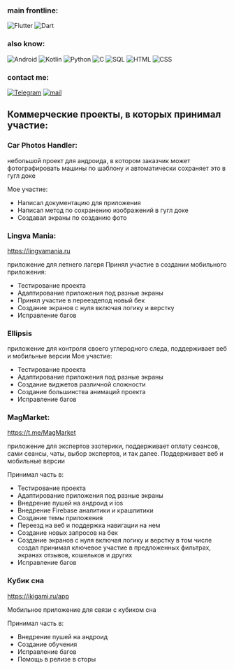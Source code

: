 
### main frontline: 
![Flutter](https://img.shields.io/badge/<Flutter>-FFFACD?style=for-the-badge&logo=flutter&logoColor=00BFFF)
![Dart](https://img.shields.io/badge/<Dart>-informational?style=for-the-badge&logo=Dart&logoColor=00BFFF)
### also know:
![Android](https://img.shields.io/badge/<Android>-white?style=for-the-badge&logo=android&logoColor=green)
![Kotlin](https://img.shields.io/badge/<Kotlin>-orange?style=for-the-badge&logo=kotlin&logoColor=00BFFF)
![Python](https://img.shields.io/badge/<Python>-ddAAAD?style=for-the-badge&logo=Python&logoColor=silgver)
![C](https://img.shields.io/badge/<C>-a0BFFF?style=for-the-badge&logo=C&logoColor=snow)
![SQL](https://img.shields.io/badge/<SQL>-FFaACD?style=for-the-badge&logo=PostgreSQL&logoColor=00BFFF)
![HTML](https://img.shields.io/badge/<HTML>-A6AAAD?style=for-the-badge&logo=html&logoColor=00BFFF)
![CSS](https://img.shields.io/badge/<CSS>-FFFA3D?style=for-the-badge)
### contact me:
[![Telegram](https://img.shields.io/badge/<Telegram>-blue?style=for-the-badge&logo=Telegram&logoColor=silver)](https://t.me/tester_dono)
[![mail](https://img.shields.io/badge/<Mail>-snow?style=for-the-badge&logo=Gmail&logoColor=red)](den.shegida@gmail.com)

## Коммерческие проекты, в которых принимал участие: 
### Car Photos Handler: 
небольшой проект для андроида, в котором заказчик может фотографировать машины по шаблону и автоматически сохраняет это в гугл доке

Мое участие: 
+ Написал документацию для приложения
+ Написал метод по сохранению изображений в гугл доке
+ Создавал экраны по созданию фото

### Lingva Mania:
https://lingvamania.ru
 
приложение для летнего лагеря
Принял участие в создании мобильного приложения:  
+ Тестирование проекта
+ Адаптирование приложения под разные экраны
+ Принял участие в переездепод новый бек
+ Создание экранов с нуля включая логику и верстку
+ Исправление багов

### Ellipsis
приложение для контроля своего углеродного следа, поддерживает веб и мобильные версии
Мое участие: 
+ Тестирование проекта
+ Адаптирование приложения под разные экраны
+ Создание виджетов различной сложности
+ Создание большинства анимаций проекта
+ Исправление багов

### MagMarket:
https://t.me/MagMarket
 
приложение для экспертов эзотерики, поддерживает оплату сеансов, сами сеансы, чаты, выбор экспертов, и так далее. Поддерживает веб и мобильные версии

Принимал часть в:
+ Тестирование проекта
+ Адаптирование приложения под разные экраны
+ Внедрение пушей на андроид и ios
+ Внедрение Firebase аналитики и крашлитики
+ Создание темы приложения
+ Переезд на веб и поддержка навигации на нем
+ Создание новых запросов на бек
+ Создание экранов с нуля включая логику и верстку в том числе создал принимал ключевое участие в предложенных фильтрах, экранах отзывов, кошельков и других
+ Исправление багов

### Кубик сна
https://ikigami.ru/app

Мобильное приложение для связи с кубиком сна

Принимал часть в:
+ Внедрение пушей на андроид
+ Создание обучения
+ Исправление багов
+ Помощь в релизе в сторы
